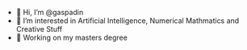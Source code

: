 - 👋 Hi, I’m @gaspadin
- 👀 I’m interested in Artificial Intelligence, Numerical Mathmatics and Creative Stuff
- 🌱 Working on my masters degree

<!---
gaspadin/gaspadin is a ✨ special ✨ repository because its `README.md` (this file) appears on your GitHub profile.
You can click the Preview link to take a look at your changes.
--->
